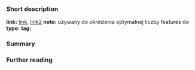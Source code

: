 ### Short description
**link:** [link](https://machinelearningmastery.com/rfe-feature-selection-in-python/), [link2](https://scikit-learn.org/stable/modules/feature_selection.html)
**note:** używany do określenia optymalnej liczby features do 
**type:** 
**tag:**

### Summary

### Further reading 


